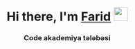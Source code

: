 <h1 align="center">Hi there, I'm <a href="https://daniilshat.ru/" target="_blank">Farid</a> 
<img src="https://github.com/blackcater/blackcater/raw/main/images/Hi.gif" height="32"/></h1>
<h3 align="center">Code akademiya tələbəsi</h3>